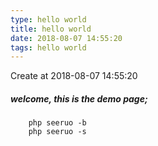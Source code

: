 ```yaml
---
type: hello world
title: hello world
date: 2018-08-07 14:55:20
tags: hello world
---
```


Create at 2018-08-07 14:55:20
##### welcome, this is the demo page;

```
	php seeruo -b
	php seeruo -s
```
